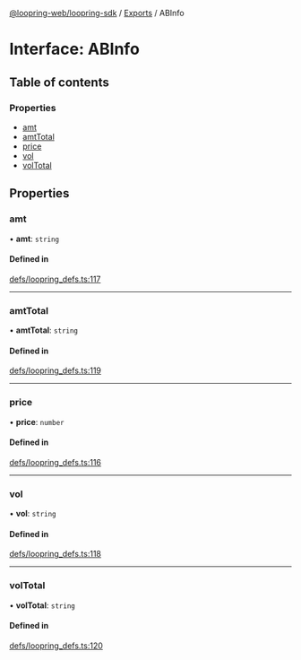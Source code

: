 [@loopring-web/loopring-sdk](../README.md) / [Exports](../modules.md) / ABInfo

# Interface: ABInfo

## Table of contents

### Properties

- [amt](ABInfo.md#amt)
- [amtTotal](ABInfo.md#amttotal)
- [price](ABInfo.md#price)
- [vol](ABInfo.md#vol)
- [volTotal](ABInfo.md#voltotal)

## Properties

### amt

• **amt**: `string`

#### Defined in

[defs/loopring_defs.ts:117](https://github.com/Loopring/loopring_sdk/blob/077bca2/src/defs/loopring_defs.ts#L117)

___

### amtTotal

• **amtTotal**: `string`

#### Defined in

[defs/loopring_defs.ts:119](https://github.com/Loopring/loopring_sdk/blob/077bca2/src/defs/loopring_defs.ts#L119)

___

### price

• **price**: `number`

#### Defined in

[defs/loopring_defs.ts:116](https://github.com/Loopring/loopring_sdk/blob/077bca2/src/defs/loopring_defs.ts#L116)

___

### vol

• **vol**: `string`

#### Defined in

[defs/loopring_defs.ts:118](https://github.com/Loopring/loopring_sdk/blob/077bca2/src/defs/loopring_defs.ts#L118)

___

### volTotal

• **volTotal**: `string`

#### Defined in

[defs/loopring_defs.ts:120](https://github.com/Loopring/loopring_sdk/blob/077bca2/src/defs/loopring_defs.ts#L120)
